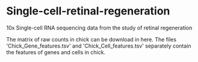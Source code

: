 # Single-cell-retinal-regeneration
10x Single-cell RNA sequencing data from the study of retinal regeneration

The matrix of raw counts in chick can be download in here.
The files 'Chick_Gene_features.tsv' and 'Chick_Cell_features.tsv' separately contain the features of genes and cells in chick. 
